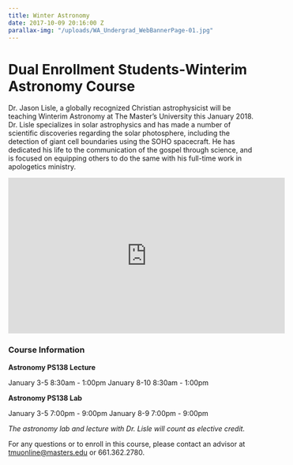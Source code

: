 ```yaml
---
title: Winter Astronomy
date: 2017-10-09 20:16:00 Z
parallax-img: "/uploads/WA_Undergrad_WebBannerPage-01.jpg"
---
```


# Dual Enrollment Students-Winterim Astronomy Course

Dr. Jason Lisle, a globally recognized Christian astrophysicist will be teaching Winterim Astronomy at The Master’s University this January 2018. Dr. Lisle specializes in solar astrophysics and has made a number of scientific discoveries regarding the solar photosphere, including the detection of giant cell boundaries using the SOHO spacecraft. He has dedicated his life to the communication of the gospel through science, and is focused on equipping others to do the same with his full-time work in apologetics ministry.

<div class="row">

<div class="col s12 m6 offset-m3 ">

<div class="video-container center">

<iframe width="560" height="315" src="https://www.youtube.com/embed/fVToHzZcfHQ?rel=0&showinfo=0" frameborder="0" allowfullscreen></iframe>

</div>

</div>

</div>

### **Course Information**

**Astronomy PS138 Lecture**

January 3-5 8:30am - 1:00pm
January 8-10 8:30am - 1:00pm

**Astronomy PS138 Lab**

January 3-5 7:00pm - 9:00pm
January 8-9 7:00pm - 9:00pm

*The astronomy lab and lecture with Dr. Lisle will count as elective credit.*

For any questions or to enroll in this course, please contact an advisor at [tmuonline@masters.edu](mailto:tmuonline@masters.edu) or 661.362.2780.